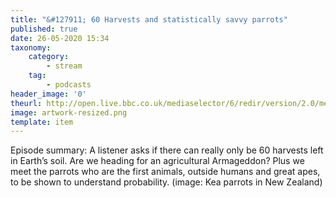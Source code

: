```yaml
---
title: "&#127911; 60 Harvests and statistically savvy parrots"
published: true
date: 26-05-2020 15:34
taxonomy:
    category:
        - stream
    tag:
        - podcasts
header_image: '0'
theurl: http://open.live.bbc.co.uk/mediaselector/6/redir/version/2.0/mediaset/audio-nondrm-download/proto/http/vpid/p08dx6sr.mp3
image: artwork-resized.png
template: item
--- 
```

Episode summary: A listener asks if there can really only be 60 harvests left in Earth’s soil. Are we heading for an agricultural Armageddon? Plus we meet the parrots who are the first animals, outside humans and great apes, to be shown to understand probability. (image: Kea parrots in New Zealand)
